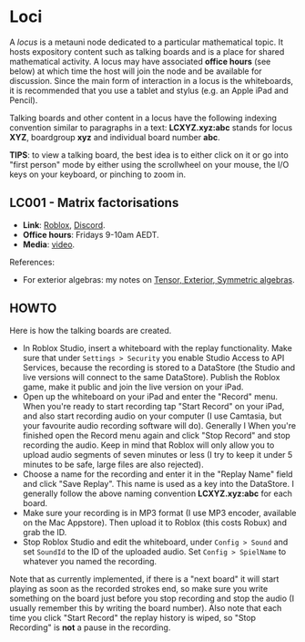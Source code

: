 # Loci

A _locus_ is a metauni node dedicated to a particular mathematical topic. It hosts expository content such as talking boards and is a place for shared mathematical activity. A locus may have associated **office hours** (see below) at which time the host will join the node and be available for discussion. Since the main form of interaction in a locus is the whiteboards, it is recommended that you use a tablet and stylus (e.g. an Apple iPad and Pencil).

Talking boards and other content in a locus have the following indexing convention similar to paragraphs in a text: **LCXYZ.xyz:abc** stands for locus **XYZ**, boardgroup **xyz** and individual board number **abc**.

**TIPS**: to view a talking board, the best idea is to either click on it or go into "first person" mode by either using the scrollwheel on your mouse, the I/O keys on your keyboard, or pinching to zoom in.

## LC001 - Matrix factorisations

* **Link**: [Roblox](https://www.roblox.com/games/6461013759/metauni-Replays), [Discord](https://discord.gg/9yBaAxPSK8).
* **Office hours**: Fridays 9-10am AEDT.
* **Media**: [video](https://youtu.be/39d4g1ERDpw).

References:

* For exterior algebras: my notes on [Tensor, Exterior, Symmetric algebras](http://therisingsea.org/notes/TensorExteriorSymmetric.pdf).

## HOWTO

Here is how the talking boards are created.

* In Roblox Studio, insert a whiteboard with the replay functionality. Make sure that under `Settings > Security` you enable Studio Access to API Services, because the recording is stored to a DataStore (the Studio and live versions will connect to the same DataStore). Publish the Roblox game, make it public and join the live version on your iPad.
* Open up the whiteboard on your iPad and enter the "Record" menu. When you're ready to start recording tap "Start Record" on your iPad, and also start recording audio on your computer (I use Camtasia, but your favourite audio recording software will do). Generally I  When you're finished open the Record menu again and click "Stop Record" and stop recording the audio. Keep in mind that Roblox will only allow you to upload audio segments of seven minutes or less (I try to keep it under 5 minutes to be safe, large files are also rejected).
* Choose a name for the recording and enter it in the "Replay Name" field and click "Save Replay". This name is used as a key into the DataStore. I generally follow the above naming convention **LCXYZ.xyz:abc** for each board.
* Make sure your recording is in MP3 format (I use MP3 encoder, available on the Mac Appstore). Then upload it to Roblox (this costs Robux) and grab the ID.
* Stop Roblox Studio and edit the whiteboard, under `Config > Sound` and set `SoundId` to the ID of the uploaded audio. Set `Config > SpielName` to whatever you named the recording.

Note that as currently implemented, if there is a "next board" it will start playing as soon as the recorded strokes end, so make sure you write something on the board just before you stop recording and stop the audio (I usually remember this by writing the board number). Also note that each time you click "Start Record" the replay history is wiped, so "Stop Recording" is **not** a pause in the recording.
